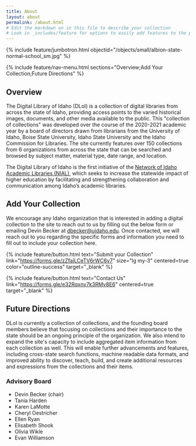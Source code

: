 ```yaml
---
title: About
layout: about
permalink: /about.html
# Edit the markdown on in this file to describe your collection
# Look in _includes/feature for options to easily add features to the page
---
```


{% include feature/jumbotron.html objectid="/objects/small/albion-state-normal-school_sm.jpg" %} 

{% include feature/nav-menu.html sections="Overview;Add Your Collection;Future Directions" %}

## Overview

The Digital Library of Idaho (DLoI) is a collection of digital libraries from across the state of Idaho, providing access points to the varied historical images, documents, and other media available to the public. This "collection of collections" was developed over the course of the 2020-2021 academic year by a board of directors drawn from librarians from the University of Idaho, Boise State University, Idaho State University and the Idaho Commission for Libraries. The site currently features over 150 collections from 6 organizations from across the state that can be searched and browsed by subject matter, material type, date range, and location. 

The Digital Library of Idaho is the first initiative of the [Network of Idaho Academic Libraries (NIAL)](https://idahoacademiclibraries.org/), which seeks to increase the statewide impact of higher education by facilitating and strengthening collaboration and communication among Idaho’s academic libraries.

## Add Your Collection

We encourage any Idaho organization that is interested in adding a digital collection to the site to reach out to us by filling out the below form or emailing Devin Becker at dbecker@uidaho.edu. Once contacted, we will reach out to you regarding the specific forms and information you need to fill out to include your collection here.

{% include feature/button.html text="Submit your Collection" link="https://forms.gle/zZfajLCeTV6rWC6v7" size="lg my-3" centered=true color="outline-success" target="_blank"  %}

{% include feature/button.html text="Contact Us" link="https://forms.gle/e32Rqxnv7k3RMv8E6" centered=true target="_blank" %}

## Future Directions

DLoI is currently a collection of collections, and the founding board members believe that focusing on collections and their importance to the state should be an ongoing principle of the organization. We also intend to expand the site's capacity to include aggregated item information from each collection as well. This will enable further advancements and features, including cross-state search functions, machine readable data formats, and improved ability to discover, teach, build, and create additional resources and expressions from the collections and their items. 

### Advisory Board

- Devin Becker (chair)
- Tania Harden
- Karen LaMotte
- Cheryl Oestricher
- Ellen Ryan
- Elisabeth Shook
- Olivia Wikle
- Evan Williamson
